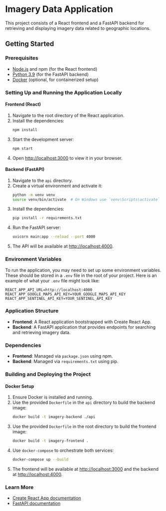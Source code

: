 # Imagery Data Application

This project consists of a React frontend and a FastAPI backend for retrieving and displaying imagery data related to geographic locations.

## Getting Started

### Prerequisites

- [Node.js](https://nodejs.org/) and npm (for the React frontend)
- [Python 3.9](https://www.python.org/downloads/) (for the FastAPI backend)
- [Docker](https://www.docker.com/) (optional, for containerized setup)

### Setting Up and Running the Application Locally

#### Frontend (React)

1. Navigate to the root directory of the React application.
2. Install the dependencies:
   ```bash
   npm install
   ```
3. Start the development server:
   ```bash
   npm start
   ```
4. Open [http://localhost:3000](http://localhost:3000) to view it in your browser.

#### Backend (FastAPI)

1. Navigate to the `api` directory.
2. Create a virtual environment and activate it:
   ```bash
   python -m venv venv
   source venv/bin/activate  # On Windows use `venv\Scripts\activate`
   ```
3. Install the dependencies:
   ```bash
   pip install -r requirements.txt
   ```
4. Run the FastAPI server:
   ```bash
   uvicorn main:app --reload --port 4000
   ```
5. The API will be available at [http://localhost:4000](http://localhost:4000).

### Environment Variables

To run the application, you may need to set up some environment variables. These should be stored in a `.env` file in the root of your project. Here is an example of what your `.env` file might look like:

```
REACT_APP_API_URL=http://localhost:4000
REACT_APP_GOOGLE_MAPS_API_KEY=YOUR_GOOGLE_MAPS_API_KEY
REACT_APP_SENTINEL_API_KEY=YOUR_SENTINEL_API_KEY
```

### Application Structure

- **Frontend**: A React application bootstrapped with Create React App.
- **Backend**: A FastAPI application that provides endpoints for searching and retrieving imagery data.

### Dependencies

- **Frontend**: Managed via `package.json` using npm.
- **Backend**: Managed via `requirements.txt` using pip.

### Building and Deploying the Project

#### Docker Setup

1. Ensure Docker is installed and running.
2. Use the provided `Dockerfile` in the `api` directory to build the backend image:
   ```bash
   docker build -t imagery-backend ./api
   ```
3. Use the provided `Dockerfile` in the root directory to build the frontend image:
   ```bash
   docker build -t imagery-frontend .
   ```
4. Use `docker-compose` to orchestrate both services:
   ```bash
   docker-compose up --build
   ```
5. The frontend will be available at [http://localhost:3000](http://localhost:3000) and the backend at [http://localhost:4000](http://localhost:4000).

### Learn More

- [Create React App documentation](https://facebook.github.io/create-react-app/docs/getting-started)
- [FastAPI documentation](https://fastapi.tiangolo.com/)
